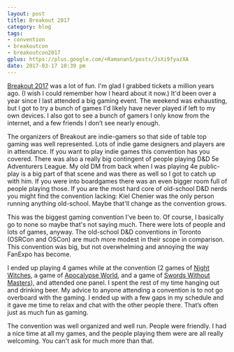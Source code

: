 ```yaml
---
layout: post
title: Breakout 2017
category: blog
tags:
- convention
- breakoutcon
- breakoutcon2017
gplus: https://plus.google.com/+RamananS/posts/JsXi9fyazXA
date: 2017-03-17 10:39 pm
---
```


[Breakout 2017][1] was a lot of fun. I'm glad I grabbed tickets a million years ago. (I wish I could remember how I heard about it now.) It'd been over a year since I last attended a big gaming event. The weekend was exhausting, but I got to try a bunch of games I'd likely have never played if left to my own devices. I also got to see a bunch of gamers I only know from the internet, and a few friends I don’t see nearly enough.

The organizers of Breakout are indie-gamers so that side of table top gaming was well represented. Lots of indie game designers and players are in attendance. If you want to play indie games this convention has you covered. There was also a really big contingent of people playing D&D 5e Adventurers League. My old DM from back when I was playing 4e public-play is a big part of that scene and was there as well so I got to catch up with him. If you were into boardgames there was an even bigger room full of people playing those. If you are the most hard core of old-school D&D nerds you might find the convention lacking: Kiel Chenier was the only person running anything old-school. Maybe that'll change as the convention grows.

This was the biggest gaming convention I've been to. Of course, I basically go to none so maybe that's not saying much. There were lots of people and lots of games, anyway. The old-school D&D conventions in Toronto (OSRCon and OSCon) are much more modest in their scope in comparison. This convention was big, but not overwhelming and annoying the way FanExpo has become.

I ended up playing 4 games while at the convention (2 games of [Night Witches][2], a game of [Apocalypse World][3], and a game of [Swords Without Masters][4]), and attended one panel. I spent the rest of my time hanging out and drinking beer. My advice to anyone attending a convention is to not go overboard with the gaming. I ended up with a few gaps in my schedule and it gave me time to relax and chat with the other people there. That’s often just as much fun as gaming.

The convention was well organized and well run. People were friendly. I had a nice time at all my games, and the people playing them were are all really welcoming. You can't ask for much more than that.

[1]: https://breakoutcon.com
[2]: /review/night-witches-reprise/
[3]: /review/apocalypse-world/
[4]: /review/swords-without-masters/